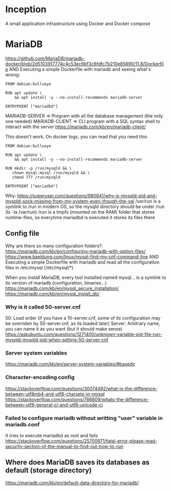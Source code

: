 # Inception
A small application infrastructure using Docker and Docker compose

# MariaDB
https://github.com/MariaDB/mariadb-docker/blob/2d5103917774c4c53ec6bf3c6fdfc7b210e85690/11.8/Dockerfile
AND Executing a simple Dockerfile with mariadb and seeing what's wrong:
~~~
FROM debian:bullseye

RUN apt update \
    && apt install -y --no-install-recommends mariadb-server

ENTRYPOINT ["mariadbd"]
~~~
MARIADB-SERVER => Program with all the database management (the only one needed)
MARIADB-CLIENT => CLI program with a SQL syntax shell to interact with the server
https://mariadb.com/kb/en/mariadb-client/

This doesn't work. On docker logs, you can read that you need this:
~~~
FROM debian:bullseye

RUN apt update \
    && apt install -y --no-install-recommends mariadb-server

RUN mkdir -p /run/mysqld && \
   chown mysql:mysql /run/mysqld && \
   chmod 777 /run/mysqld

ENTRYPOINT ["mariadbd"]
~~~
Why: https://superuser.com/questions/980841/why-is-mysqld-pid-and-mysqld-sock-missing-from-my-system-even-though-the-val
/var/run is a symlink to /run in modern OS, so the mysqld directory should be under /run (ls -la /var/run)
/run is a tmpfs (mounted on the RAM) folder that stores runtime-files, so everytime mariadbd is executed it stores its files there


## Config file
Why are there so many configuration folders?:
https://mariadb.com/kb/en/configuring-mariadb-with-option-files/
https://www.baeldung.com/linux/mysql-find-my-cnf-command-line
AND Executing a simple Dockerfile with mariadb and read all the configuration files in /etc/mysql (/etc/mysql/*)

When you install MariaDB, every tool installed named mysql... is a symlink to its version of mariadb (configuration, binaries...)
https://mariadb.com/kb/en/mysql_secure_installation/
https://mariadb.com/kb/en/mysql_install_db/

### Why is it called 50-server.cnf
50: Load order (if you have a 10-server.cnf, some of its configuration may be overriden by 50-server.cnf, as its loaded later)
Server: Arbitrary name, you can name it as you want (but it should make sense)
https://askubuntu.com/questions/1271400/unknown-variable-pid-file-run-mysqld-mysqld-pid-when-setting-50-server-cnf

### Server system variables
https://mariadb.com/kb/en/server-system-variables/#basedir

### Character-encoding config
https://stackoverflow.com/questions/30074492/what-is-the-difference-between-utf8mb4-and-utf8-charsets-in-mysql
https://stackoverflow.com/questions/766809/whats-the-difference-between-utf8-general-ci-and-utf8-unicode-ci

### Failed to configure mariadb without writting "user" variable in mariadb.conf
It tries to execute mariadbd as root and fails
https://stackoverflow.com/questions/25700971/fatal-error-please-read-security-section-of-the-manual-to-find-out-how-to-run



## Where does MariaDB saves its databases as default (storage directory)
https://mariadb.com/kb/en/default-data-directory-for-mariadb/
